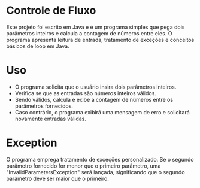 # Controle de Fluxo
Este projeto foi escrito em Java e é um programa simples que pega dois parâmetros inteiros e calcula a contagem de números entre eles. 
O programa apresenta leitura de entrada, tratamento de exceções e conceitos básicos de loop em Java.

# Uso
- O programa solicita que o usuário insira dois parâmetros inteiros.
- Verifica se que as entradas são números inteiros válidos.
- Sendo válidos, calcula e exibe a contagem de números entre os parâmetros fornecidos.   
- Caso contrário, o programa exibirá uma mensagem de erro e solicitará novamente entradas válidas.
  
# Exception
O programa emprega tratamento de exceções personalizado. Se o segundo parâmetro fornecido for menor que o primeiro parâmetro, uma "InvalidParametersException" será lançada, significando que o segundo parâmetro deve ser maior que o primeiro.
